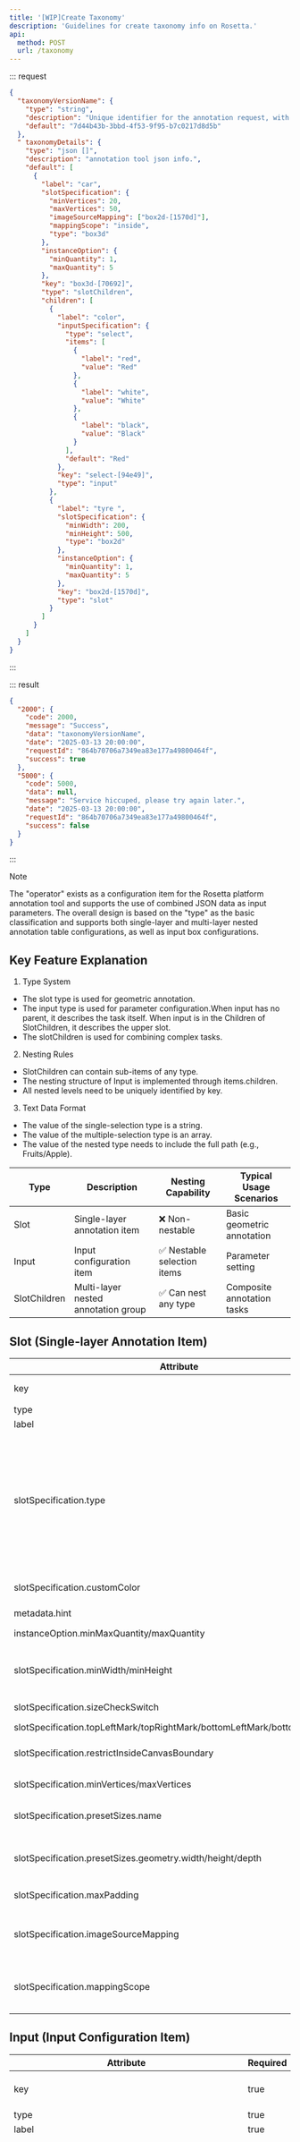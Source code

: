```yaml
---
title: '[WIP]Create Taxonomy'
description: 'Guidelines for create taxonomy info on Rosetta.'
api:
  method: POST
  url: /taxonomy
---
```


::: request

```json [body]
{
  "taxonomyVersionName": {
    "type": "string",
    "description": "Unique identifier for the annotation request, with a maximum length of 160 bytes.",
    "default": "7d44b43b-3bbd-4f53-9f95-b7c0217d8d5b"
  },
  " taxonomyDetails": {
    "type": "json []",
    "description": "annotation tool json info.",
    "default": [
      {
        "label": "car",
        "slotSpecification": {
          "minVertices": 20,
          "maxVertices": 50,
          "imageSourceMapping": ["box2d-[1570d]"],
          "mappingScope": "inside",
          "type": "box3d"
        },
        "instanceOption": {
          "minQuantity": 1,
          "maxQuantity": 5
        },
        "key": "box3d-[70692]",
        "type": "slotChildren",
        "children": [
          {
            "label": "color",
            "inputSpecification": {
              "type": "select",
              "items": [
                {
                  "label": "red",
                  "value": "Red"
                },
                {
                  "label": "white",
                  "value": "White"
                },
                {
                  "label": "black",
                  "value": "Black"
                }
              ],
              "default": "Red"
            },
            "key": "select-[94e49]",
            "type": "input"
          },
          {
            "label": "tyre ",
            "slotSpecification": {
              "minWidth": 200,
              "minHeight": 500,
              "type": "box2d"
            },
            "instanceOption": {
              "minQuantity": 1,
              "maxQuantity": 5
            },
            "key": "box2d-[1570d]",
            "type": "slot"
          }
        ]
      }
    ]
  }
}
```

:::

::: result

```json [responses]
{
  "2000": {
    "code": 2000,
    "message": "Success",
    "data": "taxonomyVersionName",
    "date": "2025-03-13 20:00:00",
    "requestId": "864b70706a7349ea83e177a49800464f",
    "success": true
  },
  "5000": {
    "code": 5000,
    "data": null,
    "message": "Service hiccuped, please try again later.",
    "date": "2025-03-13 20:00:00",
    "requestId": "864b70706a7349ea83e177a49800464f",
    "success": false
  }
}
```

:::

> [!NOTE]
> The "operator" exists as a configuration item for the Rosetta platform annotation tool and supports the use of
> combined JSON data as input parameters. The overall design is based on the "type" as the basic classification and
> supports both single-layer and multi-layer nested annotation table configurations, as well as input box configurations.

## Key Feature Explanation

1. Type System

- The slot type is used for geometric annotation.
- The input type is used for parameter configuration.When input has no parent, it describes the task itself. When input
  is in the Children of SlotChildren, it describes the upper slot.
- The slotChildren is used for combining complex tasks.

2. Nesting Rules

- SlotChildren can contain sub-items of any type.
- The nesting structure of Input is implemented through items.children.
- All nested levels need to be uniquely identified by key.

3. Text Data Format

- The value of the single-selection type is a string.
- The value of the multiple-selection type is an array.
- The value of the nested type needs to include the full path (e.g., Fruits/Apple).

| Type         | Description                         | Nesting Capability          | Typical Usage Scenarios    |
| ------------ | ----------------------------------- | --------------------------- | -------------------------- |
| Slot         | Single-layer annotation item        | ❌ Non-nestable             | Basic geometric annotation |
| Input        | Input configuration item            | ✅ Nestable selection items | Parameter setting          |
| SlotChildren | Multi-layer nested annotation group | ✅ Can nest any type        | Composite annotation tasks |

## Slot (Single-layer Annotation Item)

| Attribute                                                                 | Required | Type         | Description                                                                                                                                                                                                                                                                                                                            |
| ------------------------------------------------------------------------- | -------- | ------------ | -------------------------------------------------------------------------------------------------------------------------------------------------------------------------------------------------------------------------------------------------------------------------------------------------------------------------------------- |
| key                                                                       | true     | string       | Unique identifier，The format is ${uuid}                                                                                                                                                                                                                                                                                               |
| type                                                                      | true     | string(Enum) | Is fixed as "slot"                                                                                                                                                                                                                                                                                                                     |
| label                                                                     | true     | string       | Display name                                                                                                                                                                                                                                                                                                                           |
| slotSpecification.type                                                    | true     | string(Enum) | Type enumeration and mapped Helix Annotation Types "polygon3d" mapping "HLX-3D-Polygon","box3d" mapping "HLX-3D-BoundingBox","line3d" mapping "HLX-3D- Polyline", "polygon3d" mapping, "box2d" mapping "HLX-2D-BoundingBox", "line" mapping "HLX-2D-Polyline ", "polygon" mapping "HLX-2D-Polygon" , "point" mapping "HLX-2D-KeyPoint" |
| slotSpecification.customColor                                             | false    | string       | Instance color for the annotation(Color notation in hexadecimal)                                                                                                                                                                                                                                                                       |
| metadata.hint                                                             | false    | string       | Hint information for the annotation                                                                                                                                                                                                                                                                                                    |
| instanceOption.minMaxQuantity/maxQuantity                                 | false    | number       | Min/Max quantity (AQC) for the annotation                                                                                                                                                                                                                                                                                              |
| slotSpecification.minWidth/minHeight                                      | false    | number       | Min size (AQC) for relevant geometric 2D shapes(eg:2D Box,2D Square,2D Oval,2D Polyline,2D Polygon,2D 3points Polygon)                                                                                                                                                                                                                 |
| slotSpecification.sizeCheckSwitch                                         | false    | boolean      | Dimensional verification flag (AQC) for 2D shapes                                                                                                                                                                                                                                                                                      |
| slotSpecification.topLeftMark/topRightMark/bottomLeftMark/bottomRightMark | false    | string       | vertex labels for box2D an cuboid                                                                                                                                                                                                                                                                                                      |
| slotSpecification.restrictInsideCanvasBoundary                            | false    | boolean      | Only 2D graphics work in 3D layers. Flag indicating whether to annotate within the canvas for 2D shapes.                                                                                                                                                                                                                               |
| slotSpecification.minVertices/maxVertices                                 | false    | number       | Box3d or polygon3d contains minimum/maximum points.                                                                                                                                                                                                                                                                                    |
| slotSpecification.presetSizes.name                                        | false    | string       | The name of Preset size for box3d.Multiple sets can be configured                                                                                                                                                                                                                                                                      |
| slotSpecification.presetSizes.geometry.width/height/depth                 | false    | number       | Depend on the configuration "slotSpecification.presetSize.name". The length, width and height need to be specified separately                                                                                                                                                                                                          |
| slotSpecification.maxPadding                                              | false    | number       | Border distance from point cloud (AQC) for box3d                                                                                                                                                                                                                                                                                       |
| slotSpecification.imageSourceMapping                                      | false    | string[]     | Child source mapping for 3D shapes（except esemantic segmentation）.The value is child key(Unique identifier)                                                                                                                                                                                                                          |
| slotSpecification.mappingScope                                            | false    | string(Enum) | The way 3D（except esemantic segmentation） maps the range to 2D.The enumeration includes: outside, inside, both.                                                                                                                                                                                                                      |

## Input (Input Configuration Item)

| Attribute                                           | Required | Type         | Description                                                                                                                                                                                                                                 |
| --------------------------------------------------- | -------- | ------------ | ------------------------------------------------------------------------------------------------------------------------------------------------------------------------------------------------------------------------------------------- |
| key                                                 | true     | string       | Unique identifier, in the format of ${uuid}                                                                                                                                                                                                 |
| type                                                | true     | string(Enum) | Fixed as "input"                                                                                                                                                                                                                            |
| label                                               | true     | string       | Display name                                                                                                                                                                                                                                |
| inputSpecification.type                             | true     | string(Enum) | "select":Single choice question, "multiple-select"：Multiple choice question ,"nested-select"：Nested multiple choice,"multiple-nested-select":Nested multiple choice "number":Input digit "boolean":Input true/false "text":Input any text |
| inputSpecification.default                          | false    | string       | Default value.If it is multiple choice, it must be in the choices.                                                                                                                                                                          |
| inputSpecification.items                            | false    | InputItem[]  | Option list (required only for select type)                                                                                                                                                                                                 |
| inputSpecification.renderConfig.selectionWidgetType | false    | string(Enum) | Segment , Dropdown                                                                                                                                                                                                                          |
| metadata.hint                                       | false    | string       | Hint information for the input                                                                                                                                                                                                              |
| inputOption.required                                | false    | boolean      | Whether the input is required                                                                                                                                                                                                               |
| inputSpecification.continuousFrameSync              | false    | boolean      | Attribute synchronization flag                                                                                                                                                                                                              |
| inputSpecification.allowArbitraryInput              | false    | boolean      | Flag indicating whether to show Latex preview for Text Input                                                                                                                                                                                |

### InputItem

| Attribute | Required | Type        | Description                                  |
| --------- | -------- | ----------- | -------------------------------------------- |
| label     | true     | string      | Option display name                          |
| value     | true     | string      | Option value                                 |
| children  | false    | InputItem[] | Sub-options (required only for nested types) |

## SlotChildren (Nested Annotation Group)

| Attribute                  | Required | Type                   | Description                                                               |
| -------------------------- | -------- | ---------------------- | ------------------------------------------------------------------------- |
| key                        | true     | string                 | Unique identifier, in the format of ${uuid}                               |
| type                       | true     | string(Enum)           | Fixed as "slotChildren"                                                   |
| label                      | true     | string                 | Display name                                                              |
| slotSpecification          | true     | Slot.slotSpecification | This is exactly the same as the slotSpecification in the slot table above |
| slotSpecification.type     | true     | string(Enum)           | All Slot.type are available                                               |
| children                   | true     | taxonomy[]             | Set of nested taxonomy items                                              |
| metadata.hint              | false    | string                 | Hint information at the SlotChildren level                                |
| instanceOption.minQuantity | false    | number                 | Minimum quantity of instances                                             |
| instanceOption.maxQuantity | false    | number                 | Maximum quantity of instances                                             |

## Visualization Example of the Nesting Structure

```
SlotChildren (Root)
├─ Slot (key: box2d-[73c98])
│  └─ slotSpecification (type: box2d)
├─ Input (key: select-[7a8cb])
│  └─ inputSpecification (type: nested-select)
│     └─ items
│        ├─ label: First-level option
│        └─ children
│           └─ label: Second-level option
└─ SlotChildren (key: group-[12345])
├─ Slot (key: point3d-[67890])
└─ Input (key: boolean-[abcd])
```

## Usage Scenario Examples

### 3D Annotation Combination

```json [body]
### Example of 2D Box + 3D Box + multiple Choice
[
    // Top - level nested annotation group, representing a combination of multiple annotations and input items
    {
        "key": "box3d-[70692]", // Unique identifier used to identify this nested annotation group
        "label": "car", // Display name of the annotation group
        "exportLabel": "This is the export name ", // Name used for export
        "type": "slotChildren", // Type is multi - layer nested annotation group
        "metadata": {
            "hint": "This is the prompt text " // Prompt text to guide user taxonomy
        },
        "slotSpecification": {
            "customColor": "#C200F2", // Custom color for the 3D box
            "type": "box3d", // Annotation type is 3D box
            "presetSizes": [
                {
                    "name": "3",
                    "geometry": {
                        "width": 5,
                        "height": 4,
                        "depth": 6
                    }
                }
            ], // Preset size configuration
            "minVertices": 8, // Minimum number of vertices for the 3D box
            "maxVertices": 9, // Maximum number of vertices for the 3D box
            "maxPadding": 7, // Maximum padding
            "imageSourceMapping": ["box2d-[1570d]"], // Unique identifier of the associated 2D box
            "mappingScope": "inside" // Mapping scope is inside
        },
        "instanceOption": {
            "minQuantity": 1, // Minimum number of instances of this type
            "maxQuantity": 2 // Maximum number of instances of this type
        },
        "children": [
            {
                "label": "color", // Display name of the input item
                "exportLabel": "color of car", // Name used for export
                "metadata": {
                    "hint": "color of car" // Prompt text, indicating that this input item is for selecting the color of the car
                },
                "inputSpecification": {
                    "type": "multiple-nested-select", // Input type is multi - layer nested multiple - selection
                    "items": [
                        {
                            "label": "Pedestrian",
                            "value": "People"
                        },
                        {
                            "label": "Car",
                            "value": "Car",
                            "children": [
                                {
                                    "label": "Ferrari",
                                    "value": "Ferrari"
                                },
                                {
                                    "label": "Benz",
                                    "value": "Benz"
                                },
                                {
                                    "label": "Volkswagen",
                                    "value": "Volkswagen"
                                }
                            ]
                        }
                    ],
                    "continuousFrameSync": true, // Whether to enable continuous frame synchronization
                    "default": ["Car", "Ferrari"], // Default selected options
                    "renderConfig": {
                        "selectionWidgetType": "Segment"
                    }, // Rendering configuration, selection widget type is segmented
                    "allowArbitraryInput": false // Whether to allow arbitrary input
                },
                "inputOption": {
                    "required": true // This input item is required
                },
                "key": "select-[94e49]", // Unique identifier used to identify this input item
                "type": "input" // Type is input item
            },
            {
                "key": "box2d-[1570d]", // Unique identifier used to identify this 2D box annotation
                "label": "tyre ", // Display name of the annotation
                "exportLabel": "This is the export name ", // Name used for export
                "type": "slot", // Type is single - layer annotation item
                "metadata": {
                    "hint": "tyre of car in 2D" // Prompt text, indicating that this annotation is for a 2D car tire
                },
                "slotSpecification": {
                    "type": "box2d", // Annotation type is 2D box
                    "minHeight": 4, // Minimum height of the 2D box
                    "minWidth": 3, // Minimum width of the 2D box
                    "sizeCheckSwitch": true, // Whether to enable size checking
                    "restrictInsideCanvasBoundary": true, // Whether to restrict within the canvas boundary
                    "topLeftMark": "5", // Top - left mark
                    "topRightMark": "6", // Top - right mark
                    "bottomRightMark": "8", // Bottom - right mark
                    "bottomLeftMark": "7" // Bottom - left mark
                },
                "instanceOption": {
                    "minQuantity": 1, // Minimum number of instances of this type
                    "maxQuantity": 2 // Maximum number of instances of this type
                }
            }
        ]
    }
]
```

### Multi-level Classification Selection

```json [body]
[
  // Represents a nested annotation group centered around text selection
  {
    "label": "text select", // Display name for this group
    "exportLabel": "text select", // Name used during export
    "slotSpecification": {
      "minLength": 1, // Minimum length for text - related taxonomy
      "maxLength": 2, // Maximum length for text - related taxonomy
      "type": "text" // Type of text - related taxonomy
    },
    "metadata": {
      "hint": "This is the prompt text " // Prompt text to guide user interaction
    },
    "instanceOption": {
      "minQuantity": 2, // Minimum number of instances allowed
      "maxQuantity": 5 // Maximum number of instances allowed
    },
    "key": "text-[e481a]", // Unique identifier for this nested annotation group
    "type": "slotChildren", // Indicates it's a nested annotation group
    "children": [
      {
        "label": "select option", // Display name for the input item
        "exportLabel": "This is the export name ", // Name used during export
        "metadata": {
          "hint": "This is the prompt text " // Prompt text for the input item
        },
        "inputSpecification": {
          "type": "select", // Input type is a single - select dropdown
          "renderConfig": {
            "selectionWidgetType": "Dropdown" // Render as a dropdown widget
          },
          "items": [
            {
              "label": "Car",
              "value": "Car"
            },
            {
              "label": "Truck",
              "value": "Truck"
            },
            {
              "label": "Bicycle",
              "value": "Bicycle"
            }
          ], // List of available options
          "allowArbitraryInput": true, // Allow users to enter arbitrary values
          "continuousFrameSync": false, // Does not enable continuous frame synchronization
          "default": "Car" // Default selected option
        },
        "inputOption": {
          "required": true // This input item is mandatory
        },
        "key": "select-[5ec8b]", // Unique identifier for this input item
        "type": "input" // Indicates it's an input item
      }
    ]
  },
  {
    "label": "Boolean select", // Display name for the input item
    "exportLabel": "This is the export name ", // Name used during export
    "metadata": {
      "hint": "This is the prompt text " // Prompt text for the input item
    },
    "inputSpecification": {
      "default": true, // Default value is true
      "type": "boolean" // Input type is boolean
    },
    "inputOption": {}, // No additional input options
    "key": "boolean-[a8a1f]", // Unique identifier for this input item
    "type": "input" // Indicates it's an input item
  },
  {
    "label": "text input", // Display name for the input item
    "exportLabel": "This is the export name ", // Name used during export
    "metadata": {
      "hint": "This is the prompt text " // Prompt text for the input item
    },
    "inputSpecification": {
      "type": "text", // Input type is text
      "latex": true, // Supports LaTeX rendering
      "continuousFrameSync": false, // Does not enable continuous frame synchronization
      "default": "defult value", // Default input value
      "regex": "^(([^<>()\\[\\]\\\\.,;:\\s@\"]+(\\.[^<>()\\[\\]\\\\.,;:\\s@\"]+)*)|(\".+\"))@((\\[[0-9]{1,3}\\.[0-9]{1,3}\\.[0-9]{1,3}\\.[0-9]{1,3}\\])|(([a-zA-Z\\-0-9]+\\.)+[a-zA-Z]{2,}))$" // Regular expression for input validation
    },
    "inputOption": {
      "required": true // This input item is mandatory
    },
    "key": "text-[60ed5]", // Unique identifier for this input item
    "type": "input" // Indicates it's an input item
  }
]
```
